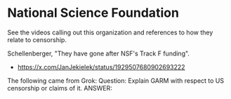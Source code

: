 # National Science Foundation 


See the videos calling out this organization and references to how they relate to censorship.

Schellenberger, "They have gone after NSF's Track F funding".
* https://x.com/JanJekielek/status/1929507680902693222


The following came from Grok:
Question: Explain GARM with respect to US censorship or claims of it.
ANSWER:
